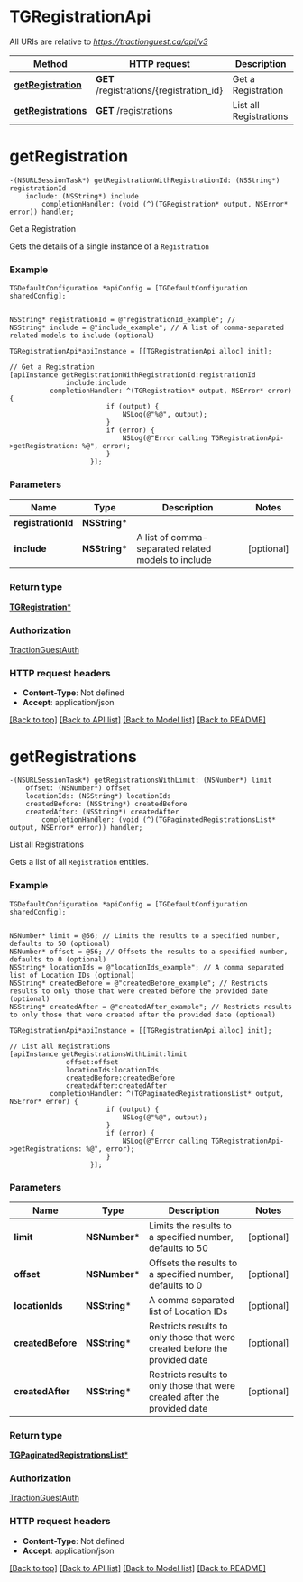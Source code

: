 # TGRegistrationApi

All URIs are relative to *https://tractionguest.ca/api/v3*

Method | HTTP request | Description
------------- | ------------- | -------------
[**getRegistration**](TGRegistrationApi.md#getregistration) | **GET** /registrations/{registration_id} | Get a Registration
[**getRegistrations**](TGRegistrationApi.md#getregistrations) | **GET** /registrations | List all Registrations


# **getRegistration**
```objc
-(NSURLSessionTask*) getRegistrationWithRegistrationId: (NSString*) registrationId
    include: (NSString*) include
        completionHandler: (void (^)(TGRegistration* output, NSError* error)) handler;
```

Get a Registration

Gets the details of a single instance of a `Registration`

### Example 
```objc
TGDefaultConfiguration *apiConfig = [TGDefaultConfiguration sharedConfig];


NSString* registrationId = @"registrationId_example"; // 
NSString* include = @"include_example"; // A list of comma-separated related models to include (optional)

TGRegistrationApi*apiInstance = [[TGRegistrationApi alloc] init];

// Get a Registration
[apiInstance getRegistrationWithRegistrationId:registrationId
              include:include
          completionHandler: ^(TGRegistration* output, NSError* error) {
                        if (output) {
                            NSLog(@"%@", output);
                        }
                        if (error) {
                            NSLog(@"Error calling TGRegistrationApi->getRegistration: %@", error);
                        }
                    }];
```

### Parameters

Name | Type | Description  | Notes
------------- | ------------- | ------------- | -------------
 **registrationId** | **NSString***|  | 
 **include** | **NSString***| A list of comma-separated related models to include | [optional] 

### Return type

[**TGRegistration***](TGRegistration.md)

### Authorization

[TractionGuestAuth](../README.md#TractionGuestAuth)

### HTTP request headers

 - **Content-Type**: Not defined
 - **Accept**: application/json

[[Back to top]](#) [[Back to API list]](../README.md#documentation-for-api-endpoints) [[Back to Model list]](../README.md#documentation-for-models) [[Back to README]](../README.md)

# **getRegistrations**
```objc
-(NSURLSessionTask*) getRegistrationsWithLimit: (NSNumber*) limit
    offset: (NSNumber*) offset
    locationIds: (NSString*) locationIds
    createdBefore: (NSString*) createdBefore
    createdAfter: (NSString*) createdAfter
        completionHandler: (void (^)(TGPaginatedRegistrationsList* output, NSError* error)) handler;
```

List all Registrations

Gets a list of all `Registration` entities.

### Example 
```objc
TGDefaultConfiguration *apiConfig = [TGDefaultConfiguration sharedConfig];


NSNumber* limit = @56; // Limits the results to a specified number, defaults to 50 (optional)
NSNumber* offset = @56; // Offsets the results to a specified number, defaults to 0 (optional)
NSString* locationIds = @"locationIds_example"; // A comma separated list of Location IDs (optional)
NSString* createdBefore = @"createdBefore_example"; // Restricts results to only those that were created before the provided date (optional)
NSString* createdAfter = @"createdAfter_example"; // Restricts results to only those that were created after the provided date (optional)

TGRegistrationApi*apiInstance = [[TGRegistrationApi alloc] init];

// List all Registrations
[apiInstance getRegistrationsWithLimit:limit
              offset:offset
              locationIds:locationIds
              createdBefore:createdBefore
              createdAfter:createdAfter
          completionHandler: ^(TGPaginatedRegistrationsList* output, NSError* error) {
                        if (output) {
                            NSLog(@"%@", output);
                        }
                        if (error) {
                            NSLog(@"Error calling TGRegistrationApi->getRegistrations: %@", error);
                        }
                    }];
```

### Parameters

Name | Type | Description  | Notes
------------- | ------------- | ------------- | -------------
 **limit** | **NSNumber***| Limits the results to a specified number, defaults to 50 | [optional] 
 **offset** | **NSNumber***| Offsets the results to a specified number, defaults to 0 | [optional] 
 **locationIds** | **NSString***| A comma separated list of Location IDs | [optional] 
 **createdBefore** | **NSString***| Restricts results to only those that were created before the provided date | [optional] 
 **createdAfter** | **NSString***| Restricts results to only those that were created after the provided date | [optional] 

### Return type

[**TGPaginatedRegistrationsList***](TGPaginatedRegistrationsList.md)

### Authorization

[TractionGuestAuth](../README.md#TractionGuestAuth)

### HTTP request headers

 - **Content-Type**: Not defined
 - **Accept**: application/json

[[Back to top]](#) [[Back to API list]](../README.md#documentation-for-api-endpoints) [[Back to Model list]](../README.md#documentation-for-models) [[Back to README]](../README.md)

